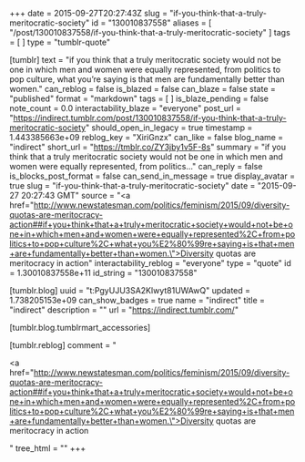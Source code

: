 +++
date = 2015-09-27T20:27:43Z
slug = "if-you-think-that-a-truly-meritocratic-society"
id = "130010837558"
aliases = [ "/post/130010837558/if-you-think-that-a-truly-meritocratic-society" ]
tags = [ ]
type = "tumblr-quote"

[tumblr]
text = "if you think that a truly meritocratic society would not be one in which men and women were equally represented, from politics to pop culture, what you’re saying is that men are fundamentally better than women."
can_reblog = false
is_blazed = false
can_blaze = false
state = "published"
format = "markdown"
tags = [ ]
is_blaze_pending = false
note_count = 0.0
interactability_blaze = "everyone"
post_url = "https://indirect.tumblr.com/post/130010837558/if-you-think-that-a-truly-meritocratic-society"
should_open_in_legacy = true
timestamp = 1.443385663e+09
reblog_key = "XiriGnzx"
can_like = false
blog_name = "indirect"
short_url = "https://tmblr.co/ZY3jby1v5F-8s"
summary = "if you think that a truly meritocratic society would not be one in which men and women were equally represented, from politics..."
can_reply = false
is_blocks_post_format = false
can_send_in_message = true
display_avatar = true
slug = "if-you-think-that-a-truly-meritocratic-society"
date = "2015-09-27 20:27:43 GMT"
source = "<a href=\"http://www.newstatesman.com/politics/feminism/2015/09/diversity-quotas-are-meritocracy-action##if+you+think+that+a+truly+meritocratic+society+would+not+be+one+in+which+men+and+women+were+equally+represented%2C+from+politics+to+pop+culture%2C+what+you%E2%80%99re+saying+is+that+men+are+fundamentally+better+than+women.\">Diversity quotas are meritocracy in action</a>"
interactability_reblog = "everyone"
type = "quote"
id = 1.30010837558e+11
id_string = "130010837558"

[tumblr.blog]
uuid = "t:PgyUJU3SA2Klwyt81UWAwQ"
updated = 1.738205153e+09
can_show_badges = true
name = "indirect"
title = "indirect"
description = ""
url = "https://indirect.tumblr.com/"

[tumblr.blog.tumblrmart_accessories]

[tumblr.reblog]
comment = "<p><a href=\"http://www.newstatesman.com/politics/feminism/2015/09/diversity-quotas-are-meritocracy-action##if+you+think+that+a+truly+meritocratic+society+would+not+be+one+in+which+men+and+women+were+equally+represented%2C+from+politics+to+pop+culture%2C+what+you%E2%80%99re+saying+is+that+men+are+fundamentally+better+than+women.\">Diversity quotas are meritocracy in action</a></p>"
tree_html = ""
+++
